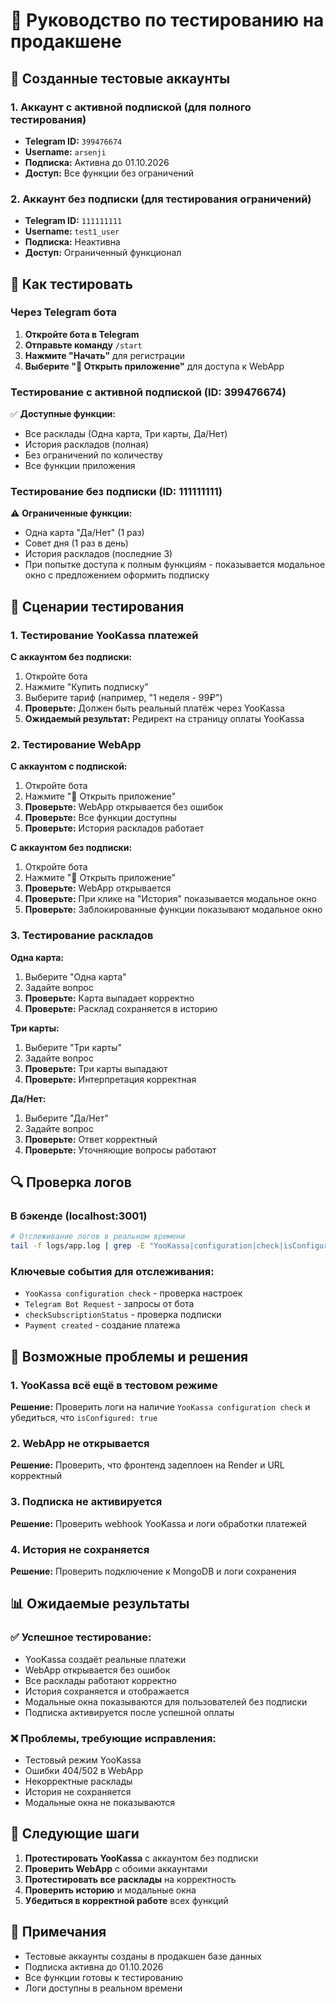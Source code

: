 # 🧪 Руководство по тестированию на продакшене

## 🎯 Созданные тестовые аккаунты

### 1. Аккаунт с активной подпиской (для полного тестирования)
- **Telegram ID:** `399476674`
- **Username:** `arsenji`
- **Подписка:** Активна до 01.10.2026
- **Доступ:** Все функции без ограничений

### 2. Аккаунт без подписки (для тестирования ограничений)
- **Telegram ID:** `111111111`
- **Username:** `test1_user`
- **Подписка:** Неактивна
- **Доступ:** Ограниченный функционал

## 🔄 Как тестировать

### Через Telegram бота

1. **Откройте бота в Telegram**
2. **Отправьте команду** `/start`
3. **Нажмите "Начать"** для регистрации
4. **Выберите "🎯 Открыть приложение"** для доступа к WebApp

### Тестирование с активной подпиской (ID: 399476674)

✅ **Доступные функции:**
- Все расклады (Одна карта, Три карты, Да/Нет)
- История раскладов (полная)
- Без ограничений по количеству
- Все функции приложения

### Тестирование без подписки (ID: 111111111)

⚠️ **Ограниченные функции:**
- Одна карта "Да/Нет" (1 раз)
- Совет дня (1 раз в день)
- История раскладов (последние 3)
- При попытке доступа к полным функциям - показывается модальное окно с предложением оформить подписку

## 🧪 Сценарии тестирования

### 1. Тестирование YooKassa платежей

**С аккаунтом без подписки:**
1. Откройте бота
2. Нажмите "Купить подписку"
3. Выберите тариф (например, "1 неделя - 99₽")
4. **Проверьте:** Должен быть реальный платёж через YooKassa
5. **Ожидаемый результат:** Редирект на страницу оплаты YooKassa

### 2. Тестирование WebApp

**С аккаунтом с подпиской:**
1. Откройте бота
2. Нажмите "🎯 Открыть приложение"
3. **Проверьте:** WebApp открывается без ошибок
4. **Проверьте:** Все функции доступны
5. **Проверьте:** История раскладов работает

**С аккаунтом без подписки:**
1. Откройте бота
2. Нажмите "🎯 Открыть приложение"
3. **Проверьте:** WebApp открывается
4. **Проверьте:** При клике на "История" показывается модальное окно
5. **Проверьте:** Заблокированные функции показывают модальное окно

### 3. Тестирование раскладов

**Одна карта:**
1. Выберите "Одна карта"
2. Задайте вопрос
3. **Проверьте:** Карта выпадает корректно
4. **Проверьте:** Расклад сохраняется в историю

**Три карты:**
1. Выберите "Три карты"
2. Задайте вопрос
3. **Проверьте:** Три карты выпадают
4. **Проверьте:** Интерпретация корректная

**Да/Нет:**
1. Выберите "Да/Нет"
2. Задайте вопрос
3. **Проверьте:** Ответ корректный
4. **Проверьте:** Уточняющие вопросы работают

## 🔍 Проверка логов

### В бэкенде (localhost:3001)
```bash
# Отслеживание логов в реальном времени
tail -f logs/app.log | grep -E "YooKassa|configuration|check|isConfigured"
```

### Ключевые события для отслеживания:
- `YooKassa configuration check` - проверка настроек
- `Telegram Bot Request` - запросы от бота
- `checkSubscriptionStatus` - проверка подписки
- `Payment created` - создание платежа

## 🚨 Возможные проблемы и решения

### 1. YooKassa всё ещё в тестовом режиме
**Решение:** Проверить логи на наличие `YooKassa configuration check` и убедиться, что `isConfigured: true`

### 2. WebApp не открывается
**Решение:** Проверить, что фронтенд задеплоен на Render и URL корректный

### 3. Подписка не активируется
**Решение:** Проверить webhook YooKassa и логи обработки платежей

### 4. История не сохраняется
**Решение:** Проверить подключение к MongoDB и логи сохранения

## 📊 Ожидаемые результаты

### ✅ Успешное тестирование:
- YooKassa создаёт реальные платежи
- WebApp открывается без ошибок
- Все расклады работают корректно
- История сохраняется и отображается
- Модальные окна показываются для пользователей без подписки
- Подписка активируется после успешной оплаты

### ❌ Проблемы, требующие исправления:
- Тестовый режим YooKassa
- Ошибки 404/502 в WebApp
- Некорректные расклады
- История не сохраняется
- Модальные окна не показываются

## 🎯 Следующие шаги

1. **Протестировать YooKassa** с аккаунтом без подписки
2. **Проверить WebApp** с обоими аккаунтами
3. **Протестировать все расклады** на корректность
4. **Проверить историю** и модальные окна
5. **Убедиться в корректной работе** всех функций

## 📝 Примечания

- Тестовые аккаунты созданы в продакшен базе данных
- Подписка активна до 01.10.2026
- Все функции готовы к тестированию
- Логи доступны в реальном времени
